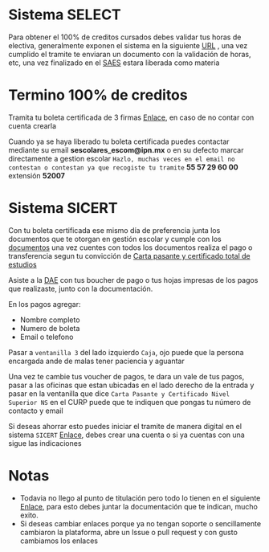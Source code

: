# Sistema SELECT

Para obtener el 100% de creditos cursados debes validar tus horas de electiva, generalmente exponen el sistema en la siguiente [URL](https://www.uteycv.escom.ipn.mx/select/) , una vez cumplido el tramite te enviaran un documento con la validación de horas, etc, una vez finalizado en el [SAES](https://www.saes.escom.ipn.mx/) estara liberada como materia

# Termino 100% de creditos

Tramita tu boleta certificada de 3 firmas [Enlace](http://148.204.56.120:8084/solicitudes/login), en caso de no contar con cuenta crearla

Cuando ya se haya liberado tu boleta certificada puedes contactar mediante su email __sescolares_escom@ipn.mx__ o en su defecto marcar directamente a gestion escolar ```Hazlo, muchas veces en el email no contestan o contestan ya que recogiste tu tramite``` __55 57 29 60 00__ extensión __52007__

# Sistema SICERT

Con tu boleta certificada ese mismo día de preferencia junta los documentos que te otorgan en gestión escolar y cumple con los [documentos](https://www.ipn.mx/dae/tramites/certificado-y-carta-de-pasante/) una vez cuentes con todos los documentos realiza el pago o transferencia segun tu convicción de [Carta pasante y certificado total de estudios](https://www.ipn.mx/dae/precios.html)

Asiste a la [DAE](https://www.google.com/maps/place/DAE+-+Direcci%C3%B3n+de+Administraci%C3%B3n+Escolar+-+IPN/@19.4970286,-99.1329744,17z/data=!4m6!3m5!1s0x85d1f9ba3ef09985:0x6e5b1d699b26cf07!8m2!3d19.4970286!4d-99.1329744!16s%2Fg%2F1hd_ht506?entry=ttu) con tus boucher de pago o tus hojas impresas de los pagos que realizaste, junto con la documentación.

En los pagos agregar:

* Nombre completo
* Numero de boleta
* Email o telefono

Pasar a ```ventanilla 3``` del lado izquierdo ```Caja```, ojo puede que la persona encargada ande de malas tener paciencia y aguantar

Una vez te cambie tus voucher de pagos, te dara un vale de tus pagos, pasar a las oficinas que estan ubicadas en el lado derecho de la entrada y pasar en la ventanilla que dice ```Carta Pasante y Certificado Nivel Superior NS``` en el CURP puede que te indiquen que pongas tu número de contacto y email

Si deseas ahorrar esto puedes iniciar el tramite de manera digital en el sistema ```SICERT``` [Enlace](https://www.sicert.ipn.mx/plataforma/login.aspx), debes crear una cuenta o si ya cuentas con una sigue las indicaciones

# Notas

* Todavia no llego al punto de titulación pero todo lo tienen en el siguiente [Enlace](https://www.escom.ipn.mx/SSEIS/apoyoseducativos/servicios/titulacion.php), para esto debes juntar la documentación que te indican, mucho exito.
* Si deseas cambiar enlaces porque ya no tengan soporte o sencillamente cambiaron la plataforma, abre un Issue o pull request y con gusto cambiamos los enlaces
